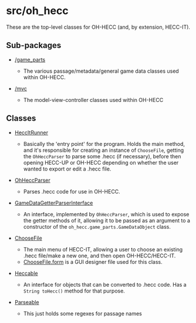 # src/oh_hecc

These are the top-level classes for OH-HECC (and, by extension, HECC-IT).

## Sub-packages

* [/game_parts](./game_parts)
    * The various passage/metadata/general game data classes used within OH-HECC.

* [/mvc](./mvc)
    * The model-view-controller classes used within OH-HECC
    
## Classes

* [HeccItRunner](./HeccItRunner.java)
    * Basically the 'entry point' for the program. Holds the main method, and it's responsible
      for creating an instance of `ChooseFile`, getting the `OhHeccParser` to parse some .hecc
      (if necessary), before then opening HECC-UP or OH-HECC depending on whether the user
      wanted to export or edit a .hecc file.
      
* [OhHeccParser](./OhHeccParser.java)
    * Parses .hecc code for use in OH-HECC.
    
* [GameDataGetterParserInterface](./GameDataGetterParserInterface.java)
    * An interface, implemented by `OhHeccParser`, which is used to expose the getter methods of
      it, allowing it to be passed as an argument to a constructor of the
      `oh_hecc.game_parts.GameDataObject` class.
      
* [ChooseFile](./ChooseFile.java)
    * The main menu of HECC-IT, allowing a user to choose an existing .hecc file/make a new one,
      and then open OH-HECC/HECC-IT.
    * [ChooseFile.form](./ChooseFile.form) is a GUI designer file used for this class.
      
* [Heccable](./Heccable.java)
    * An interface for objects that can be converted to .hecc code. Has a
      `String toHecc()` method for that purpose.
      
* [Parseable](./Parseable.java)
    * This just holds some regexes for passage names
    